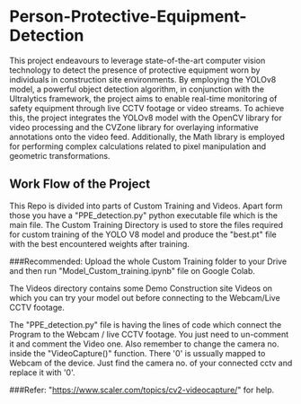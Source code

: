 # Person-Protective-Equipment-Detection
This project endeavours to leverage state-of-the-art computer vision technology to detect the presence of protective equipment worn by individuals in construction site environments. By employing the YOLOv8 model, a powerful object detection algorithm, in conjunction with the Ultralytics framework, the project aims to enable real-time monitoring of safety equipment through live CCTV footage or video streams. To achieve this, the project integrates the YOLOv8 model with the OpenCV library for video processing and the CVZone library for overlaying informative annotations onto the video feed. Additionally, the Math library is employed for performing complex calculations related to pixel manipulation and geometric transformations.

## Work Flow of the Project
This Repo is divided into parts of Custom Training and Videos. Apart form those you have a "PPE_detection.py" python executable file which is the main file. The Custom Training Directory is used to store the files required for custom training of the YOLO V8 model and produce the "best.pt" file with the best encountered weights after training. 

###Recommended: Upload the whole Custom Training folder to your Drive and then run "Model_Custom_training.ipynb" file on Google Colab. 

The Videos directory contains some Demo Construction site Videos on which you can try your model out before connecting to the Webcam/Live CCTV  footage.

The "PPE_detection.py" file is having the lines of code which connect the Program to the Webcam / live CCTV footage. You just need to un-comment it and comment the Video one. Also remember to change the camera no. inside the "VideoCapture()" function. There '0' is ussually mapped to Webcam of the device. Just find the camera no. of your connected cctv and replace it with '0'.

###Refer: "https://www.scaler.com/topics/cv2-videocapture/" for help.

